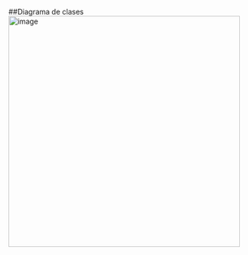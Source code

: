 ##Diagrama de clases
<img width="455" alt="image" src="https://github.com/IvanErazun/Validador-de-correlatividades/assets/102747053/46ed5c9f-0429-48d6-8ac0-ff3964911d8c">

